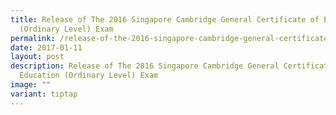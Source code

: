 ```yaml
---
title: Release of The 2016 Singapore Cambridge General Certificate of Education
  (Ordinary Level) Exam
permalink: /release-of-the-2016-singapore-cambridge-general-certificate-of-education-ordinary-level-exam/
date: 2017-01-11
layout: post
description: Release of The 2016 Singapore Cambridge General Certificate of
  Education (Ordinary Level) Exam
image: ""
variant: tiptap
---
```

